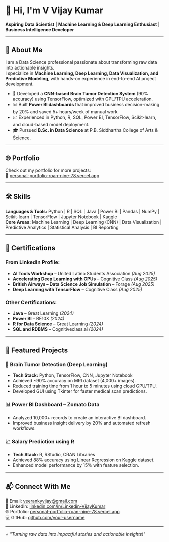 # 👋 Hi, I'm V Vijay Kumar  

**Aspiring Data Scientist** | **Machine Learning & Deep Learning Enthusiast** | **Business Intelligence Developer**  

---

## 🚀 About Me
I am a Data Science professional passionate about transforming raw data into actionable insights.  
I specialize in **Machine Learning, Deep Learning, Data Visualization, and Predictive Modeling**, with hands-on experience in end-to-end AI project development.

- 🧠 Developed a **CNN-based Brain Tumor Detection System** (90% accuracy) using TensorFlow, optimized with GPU/TPU acceleration.
- 📊 Built **Power BI dashboards** that improved business decision-making by 20% and saved 5+ hours/week of manual work.
- 📈 Experienced in Python, R, SQL, Power BI, TensorFlow, Scikit-learn, and cloud-based model deployment.
- 🎓 Pursued **B.Sc. in Data Science** at P.B. Siddhartha College of Arts & Science.

---

## 🌐 Portfolio  
Check out my portfolio for more projects:  
🔗 [personal-portfolio-roan-nine-78.vercel.app](https://personal-portfolio-roan-nine-78.vercel.app/)

---

## 🛠 Skills
**Languages & Tools:** Python | R | SQL | Java | Power BI | Pandas | NumPy | Scikit-learn | TensorFlow | Jupyter Notebook | Kaggle  
**Core Areas:** Machine Learning | Deep Learning (CNN) | Data Visualization | Predictive Analytics | Statistical Analysis | BI Reporting  

---

## 📜 Certifications
### From LinkedIn Profile:
- **AI Tools Workshop** – United Latino Students Association *(Aug 2025)*  
- **Accelerating Deep Learning with GPUs** – Cognitive Class *(Aug 2025)*  
- **British Airways – Data Science Job Simulation** – Forage *(Aug 2025)*  
- **Deep Learning with TensorFlow** – Cognitive Class *(Aug 2025)*  

### Other Certifications:
- **Java** – Great Learning *(2024)*  
- **Power BI** – BE10X *(2024)*  
- **R for Data Science** – Great Learning *(2024)*  
- **SQL and RDBMS** – Cognitiveclass.ai *(2024)*  

---

## 📂 Featured Projects

### 🧠 Brain Tumor Detection (Deep Learning)
- **Tech Stack:** Python, TensorFlow, CNN, Jupyter Notebook  
- Achieved ~90% accuracy on MRI dataset (4,000+ images).  
- Reduced training time from 1 hour to 5 minutes using cloud GPU/TPU.  
- Developed GUI using Tkinter for faster medical scan predictions.

### 📊 Power BI Dashboard – Zomato Data
- Analyzed 10,000+ records to create an interactive BI dashboard.  
- Improved business insight delivery by 20% and automated refresh workflows.

### 📈 Salary Prediction using R
- **Tech Stack:** R, RStudio, CRAN Libraries  
- Achieved 88% accuracy using Linear Regression on Kaggle dataset.  
- Enhanced model performance by 15% with feature selection.

---

## 📬 Connect With Me
📧 Email: [veerankyvijay@gmail.com](mailto:veerankyvijay@gmail.com)  
💼 LinkedIn: [linkedin.com/in/Linkedin-VijayKumar](https://linkedin.com/in/Linkedin-VijayKumar)  
🌐 Portfolio: [personal-portfolio-roan-nine-78.vercel.app](https://personal-portfolio-roan-nine-78.vercel.app/)  
💻 GitHub: [github.com/your-username](https://github.com/your-username)  

---

⭐ *"Turning raw data into impactful stories and actionable insights!"*

